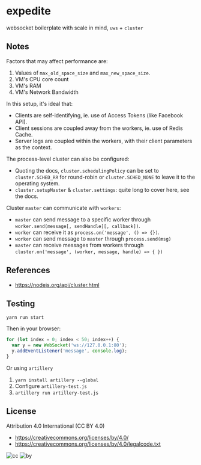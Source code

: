 # expedite
websocket boilerplate with scale in mind, `uws` + `cluster`

## Notes

Factors that may affect performance are:

1. Values of `max_old_space_size` and `max_new_space_size`.
2. VM's CPU core count
3. VM's RAM
4. VM's Network Bandwidth

In this setup, it's ideal that:

* Clients are self-identifying, ie. use of Access Tokens (like Facebook API).
* Client sessions are coupled away from the workers, ie. use of Redis Cache.
* Server logs are coupled within the workers, with their client parameters as the context.

The process-level cluster can also be configured:

* Quoting the docs, `cluster.schedulingPolicy` can be set to `cluster.SCHED_RR` for round-robin or `cluster.SCHED_NONE` to leave it to the operating system.
* `cluster.setupMaster` & `cluster.settings`: quite long to cover here, see the docs.

Cluster `master` can communicate with `workers`:

* `master` can send message to a specific worker through `worker.send(message[, sendHandle][, callback])`.
* `worker` can receive it as `process.on('message', () => {})`.
* `worker` can send message to `master` through `process.send(msg)`
* `master` can receive messages from workers through `cluster.on('message', (worker, message, handle) => { })`

## References

* https://nodejs.org/api/cluster.html


## Testing

```
yarn run start
```

Then in your browser:

```js
for (let index = 0; index < 50; index++) {
  var y = new WebSocket('ws://127.0.0.1:80');
  y.addEventListener('message', console.log);
}
```

Or using `artillery`

1. `yarn install artillery --global`
2. Configure `artillery-test.js`
3. `artillery run artillery-test.js`

## License

Attribution 4.0 International (CC BY 4.0)

* https://creativecommons.org/licenses/by/4.0/
* https://creativecommons.org/licenses/by/4.0/legalcode.txt

![cc](https://creativecommons.org/images/deed/cc_blue_x2.png) ![by](https://creativecommons.org/images/deed/attribution_icon_blue_x2.png)
